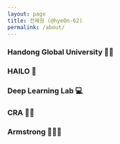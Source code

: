 ```yaml
---
layout: page
title: 전혜원 (@hyeOn-62)
permalink: /about/
---
```


### Handong Global University 👩‍🎓  

### HAILO 🤖   

### Deep Learning Lab 💻  

### CRA 👩‍💻    

### Armstrong 🚣‍♀️🥇    

 